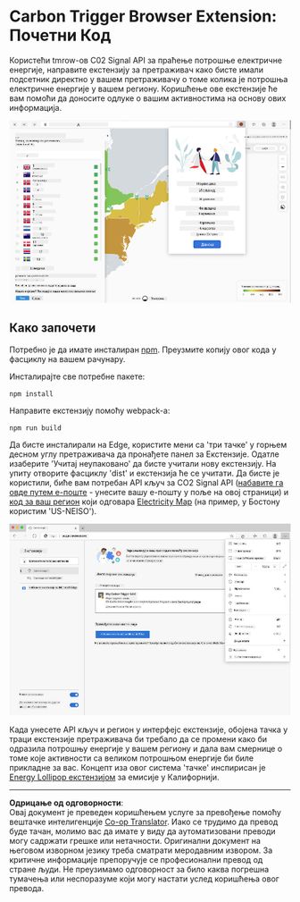 <!--
CO_OP_TRANSLATOR_METADATA:
{
  "original_hash": "26fd39046d264ba185dcb086d3a8cf3e",
  "translation_date": "2025-08-28T10:11:09+00:00",
  "source_file": "5-browser-extension/start/README.md",
  "language_code": "sr"
}
-->
# Carbon Trigger Browser Extension: Почетни Код

Користећи tmrow-ов C02 Signal API за праћење потрошње електричне енергије, направите екстензију за претраживач како бисте имали подсетник директно у вашем претраживачу о томе колика је потрошња електричне енергије у вашем региону. Коришћење ове екстензије ће вам помоћи да доносите одлуке о вашим активностима на основу ових информација.

![скриншот екстензије](../../../../translated_images/extension-screenshot.0e7f5bfa110e92e3875e1bc9405edd45a3d2e02963e48900adb91926a62a5807.sr.png)

## Како започети

Потребно је да имате инсталиран [npm](https://npmjs.com). Преузмите копију овог кода у фасциклу на вашем рачунару.

Инсталирајте све потребне пакете:

```
npm install
```

Направите екстензију помоћу webpack-а:

```
npm run build
```

Да бисте инсталирали на Edge, користите мени са 'три тачке' у горњем десном углу претраживача да пронађете панел за Екстензије. Одатле изаберите 'Учитај неупаковано' да бисте учитали нову екстензију. На упиту отворите фасциклу 'dist' и екстензија ће се учитати. Да бисте је користили, биће вам потребан API кључ за CO2 Signal API ([набавите га овде путем е-поште](https://www.co2signal.com/) - унесите вашу е-пошту у поље на овој страници) и [код за ваш регион](http://api.electricitymap.org/v3/zones) који одговара [Electricity Map](https://www.electricitymap.org/map) (на пример, у Бостону користим 'US-NEISO').

![инсталација](../../../../translated_images/install-on-edge.78634f02842c48283726c531998679a6f03a45556b2ee99d8ff231fe41446324.sr.png)

Када унесете API кључ и регион у интерфејс екстензије, обојена тачка у траци екстензије претраживача би требало да се промени како би одразила потрошњу енергије у вашем региону и дала вам смернице о томе које активности са великом потрошњом енергије би биле прикладне за вас. Концепт иза овог система 'тачке' инспирисан је [Energy Lollipop екстензијом](https://energylollipop.com/) за емисије у Калифорнији.

---

**Одрицање од одговорности**:  
Овај документ је преведен коришћењем услуге за превођење помоћу вештачке интелигенције [Co-op Translator](https://github.com/Azure/co-op-translator). Иако се трудимо да превод буде тачан, молимо вас да имате у виду да аутоматизовани преводи могу садржати грешке или нетачности. Оригинални документ на његовом изворном језику треба сматрати меродавним извором. За критичне информације препоручује се професионални превод од стране људи. Не преузимамо одговорност за било каква погрешна тумачења или неспоразуме који могу настати услед коришћења овог превода.